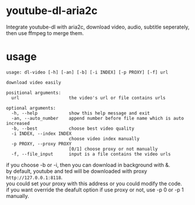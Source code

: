 # youtube-dl-aria2c
Integrate youtube-dl with aria2c, download video, audio, subtitle seperately, then use ffmpeg to merge them.
# usage
```text
usage: dl-video [-h] [-an] [-b] [-i INDEX] [-p PROXY] [-f] url

download video easily

positional arguments:
  url                   the video's url or file contains urls

optional arguments:
  -h, --help            show this help message and exit
  -an, --auto_number    append number before file name which is auto increased
  -b, --best            choose best video quality
  -i INDEX, --index INDEX
                        choose video index manually
  -p PROXY, --proxy PROXY
                        [0/1] choose proxy or not manually
  -f, --file_input      input is a file contains the video urls
  ```
if you choose -b or -i, then you can download in background with &.  
by default, youtube and ted will be downloaded with proxy `http://127.0.0.1:8118`.  
you could set your proxy with this address or you could modify the code.  
if you want override the deafult option if use proxy or not, use -p 0 or -p 1 manually.  

